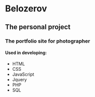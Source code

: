 # Belozerov

## The personal project 
### The portfolio site for photographer

#### Used in developing:
* HTML
* CSS
* JavaScript
* Jquery
* PHP
* SQL
